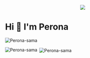 <p align="center">
  <img src="https://wallpaperscave.com/images/original/18/04-25/anime-one-punch-man-44886.jpg">
</p>
<h1>Hi 👋 I'm Perona</h1>
<p align="left"> <img src="https://komarev.com/ghpvc/?username=Perona-sama&label=Profile%20views&color=0e75b6&style=plastic" alt="Perona-sama" /> </p>

<p><img align="left" src="https://github-readme-stats.vercel.app/api/top-langs?username=Perona-sama&show_icons=true&theme=tokyonight&locale=en&layout=compact" alt="Perona-sama" /></p>

<p>&nbsp;<img align="center" src="https://github-readme-stats.vercel.app/api?username=Perona-sama&show_icons=true&theme=tokyonight&locale=en" alt="Perona-sama" /></p>
